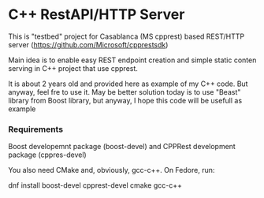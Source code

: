 # C++ RestAPI/HTTP Server

This is "testbed" project for Casablanca (MS cpprest)
based REST/HTTP  server (https://github.com/Microsoft/cpprestsdk)

Main idea is to enable easy REST endpoint creation and simple static conten
serving in C++ project that use cpprest.

It is about 2 years old and provided here as example of my C++ code. But anyway, feel fre to use it.
May be better solution today is to use "Beast" library from Boost library, but anyway, I hope this code will be usefull
as example

### Requirements

Boost developemnt package (boost-devel) and CPPRest development package (cppres-devel)

You also need CMake and, obviously, gcc-c++.
On Fedore, run:

dnf install boost-devel cpprest-devel cmake gcc-c++

